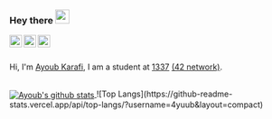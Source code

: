 ### Hey there <img src="https://media.giphy.com/media/hvRJCLFzcasrR4ia7z/giphy.gif" width="25px">


<a href="https://twitter.com/karafi_ayoub">
  <img align="left" alt="ayoub karafi | Twitter" width="22px" src="https://cdn.jsdelivr.net/npm/simple-icons@v3/icons/twitter.svg" />
</a>
<a href="https://www.instagram.com/karafiayoub/">
  <img align="left" alt="ayoub's Instagram" width="22px" src="https://cdn.jsdelivr.net/npm/simple-icons@v3/icons/instagram.svg" />
</a>
<a href="https://www.facebook.com/karafiayoubox/">
  <img align="left" alt="ayoub karafi | Facebook" width="22px" src="https://cdn.jsdelivr.net/npm/simple-icons@v3/icons/facebook.svg" />
</a>


<br />
<br />

Hi, I'm [Ayoub Karafi](https://github.com/4yuub), I am a student at <a href="https://1337.ma/en/">1337</a> <a href="https://42.fr/en/network-42/">(42 network)</a>.

<br />

<a href="https://github-readme-stats.vercel.app/api?username=4yuub&count_private=true&show_icons=true">
  <img align="center" src="https://github-readme-stats.vercel.app/api?username=4yuub&count_private=true&show_icons=true" alt="Ayoub's github stats" />
</a>
![Top Langs](https://github-readme-stats.vercel.app/api/top-langs/?username=4yuub&layout=compact)
